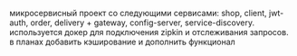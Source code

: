 
микросервисный проект со следующими сервисами:
shop, client, jwt-auth, order, delivery + gateway, config-server, service-discovery.
используется докер для подключения zipkin и отслеживания запросов.
в планах добавить кэширование и дополнить функционал
